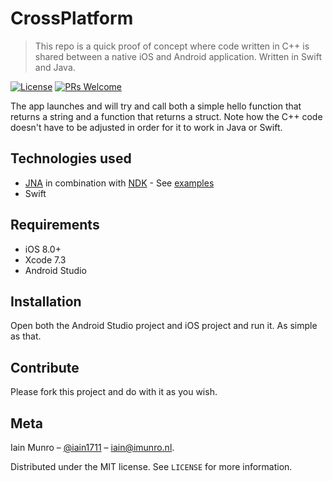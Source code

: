 # CrossPlatform
> This repo is a quick proof of concept where code written in C++ is shared between a native iOS and Android application. Written in Swift and Java.

[![License][license-image]][license-url]
[![PRs Welcome](https://img.shields.io/badge/PRs-welcome-brightgreen.svg?style=flat-square)](http://makeapullrequest.com)

The app launches and will try and call both a simple hello function that returns a string and a function that returns a struct. Note how the C++ code doesn't have to be adjusted in order for it to work in Java or Swift.

## Technologies used

- [JNA](https://github.com/java-native-access/jna) in combination with [NDK](https://developer.android.com/ndk/index.html) - See [examples](https://www.eshayne.com/jnaex/index.html)
- Swift

## Requirements

- iOS 8.0+
- Xcode 7.3
- Android Studio

## Installation
Open both the Android Studio project and iOS project and run it. As simple as that.

## Contribute

Please fork this project and do with it as you wish.

## Meta

Iain Munro – [@iain1711](https://twitter.com/iain1711) – iain@imunro.nl.

Distributed under the MIT license. See ``LICENSE`` for more information.

[license-image]: https://img.shields.io/badge/License-MIT-blue.svg
[license-url]: LICENSE